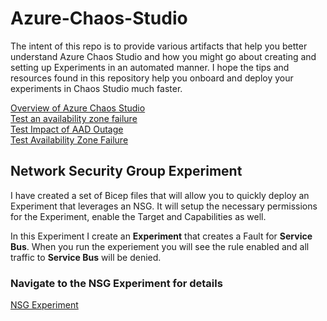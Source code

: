# Azure-Chaos-Studio
The intent of this repo is to provide various artifacts that help you better understand Azure Chaos Studio and how you might go about creating and setting up Experiments in an automated manner.  I hope the tips and resources found in this repository help you onboard and deploy your experiments in Chaos Studio much faster. <br>

[Overview of Azure Chaos Studio](Misc/PDFs/Azure20%Chaos20%Studio20%Overview20%Jan2023.pdf)<br>
[Test an availability zone failure](Misc/PDFs/ChaosEngineering-Scenario-Test-Availability-Zone-failure.pdf)<br>
[Test Impact of AAD Outage](Misc/PDFs/ChaosEngineering-Scenario_Validate-Impact-of-AAD-outage.pdf)<br>
[Test Availability Zone Failure](Misc/PDFs/ChaosEngineering-Scenario-Test-Availability-Zone-failure.pdf)<br>

## Network Security Group Experiment
I have created a set of Bicep files that will allow you to quickly deploy an Experiment that leverages an NSG.  It will setup the necessary permissions for the Experiment, enable the Target and Capabilities as well.<br>

In this Experiment I create an **Experiment** that creates a Fault for **Service Bus**.  When you run the experiement you will see the rule enabled and all traffic to **Service Bus** will be denied. 

### Navigate to the NSG Experiment for details ### 

[NSG Experiment](Experiments/NSG%20Faults/BICEP)


